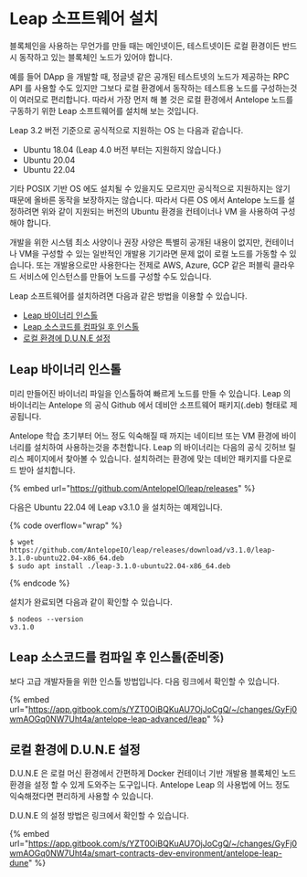 # Leap 소프트웨어 설치

블록체인을 사용하는 무언가를 만들 때는 메인넷이든, 테스트넷이든 로컬 환경이든 반드시 동작하고 있는 블록체인 노드가 있어야 합니다.

예를 들어 DApp 을 개발할 때, 정글넷 같은 공개된 테스트넷의 노드가 제공하는 RPC API 를 사용할 수도 있지만 그보다 로컬 환경에서 동작하는 테스트용 노드를 구성하는것이 여러모로 편리합니다. 따라서 가장 먼저 해 볼 것은 로컬 환경에서 Antelope 노드를 구동하기 위한 Leap 소프트웨어를 설치해 보는 것입니다.

Leap 3.2 버전 기준으로 공식적으로 지원하는 OS 는 다음과 같습니다.

* Ubuntu 18.04 (Leap 4.0 버전 부터는 지원하지 않습니다.)
* Ubuntu 20.04
* Ubuntu 22.04

기타 POSIX 기반 OS 에도 설치될 수 있을지도 모르지만 공식적으로 지원하지는 않기 때문에 올바른 동작을 보장하지는 않습니다. 따라서 다른 OS 에서 Antelope 노드를 설정하려면 위와 같이 지원되는 버전의 Ubuntu 환경을 컨테이너나 VM 을 사용하여 구성해야 합니다.

개발을 위한 시스템 최소 사양이나 권장 사양은 특별히 공개된 내용이 없지만, 컨테이너나 VM을 구성할 수 있는 일반적인 개발용 기기라면 문제 없이 로컬 노드를 가동할 수 있습니다. 또는 개발용으로만 사용한다는 전제로 AWS, Azure, GCP 같은 퍼블릭 클라우드 서비스에 인스턴스를 만들어 노드를 구성할 수도 있습니다.

Leap 소프트웨어를 설치하려면 다음과 같은 방법을 이용할 수 있습니다.

* [Leap 바이너리 인스톨](install-leap-software.md#leap)
* [Leap 소스코드를 컴파일 후 인스톨](install-leap-software.md#leap-1)
* [로컬 환경에 D.U.N.E 설정](install-leap-software.md#d.u.n.e)

## Leap 바이너리 인스톨

미리 만들어진 바이너리 파일을 인스톨하여 빠르게 노드를 만들 수 있습니다. Leap 의 바이너리는 Antelope 의 공식 Github 에서 데비안 소프트웨어 패키지(.deb) 형태로 제공됩니다.

Antelope 학습 초기부터 어느 정도 익숙해질 때 까지는 네이티브 또는 VM 환경에 바이너리를 설치하여 사용하는것을 추천합니다. Leap 의 바이너리는 다음의 공식 깃허브 릴리스 페이지에서 찾아볼 수 있습니다. 설치하려는 환경에 맞는 데비안 패키지를 다운로드 받아 설치합니다.

{% embed url="https://github.com/AntelopeIO/leap/releases" %}

다음은 Ubuntu 22.04 에 Leap v3.1.0 을 설치하는 예제입니다.

{% code overflow="wrap" %}
```
$ wget https://github.com/AntelopeIO/leap/releases/download/v3.1.0/leap-3.1.0-ubuntu22.04-x86_64.deb
$ sudo apt install ./leap-3.1.0-ubuntu22.04-x86_64.deb
```
{% endcode %}

설치가 완료되면 다음과 같이 확인할 수 있습니다.

```
$ nodeos --version
v3.1.0
```

## Leap 소스코드를 컴파일 후 인스톨(준비중)

보다 고급 개발자들을 위한 인스톨 방법입니다. 다음 링크에서 확인할 수 있습니다.

{% embed url="https://app.gitbook.com/s/YZT0OiBQKuAU7OjJoCgQ/~/changes/GyFj0wmAOGq0NW7Uht4a/antelope-leap-advanced/leap" %}

## 로컬 환경에 D.U.N.E 설정

D.U.N.E 은 로컬 머신 환경에서 간편하게 Docker 컨테이너 기반 개발용 블록체인 노드 환경을 설정 할 수 있게 도와주는 도구입니다. Antelope Leap 의 사용법에 어느 정도 익숙해졌다면 편리하게 사용할 수 있습니다.

D.U.N.E 의 설정 방법은 링크에서 확인할 수 있습니다.

{% embed url="https://app.gitbook.com/s/YZT0OiBQKuAU7OjJoCgQ/~/changes/GyFj0wmAOGq0NW7Uht4a/smart-contracts-dev-environment/antelope-leap-dune" %}
